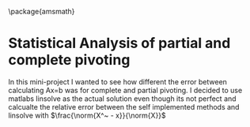 \package{amsmath}
# Statistical Analysis of partial and complete pivoting
In this mini-project I wanted to see how different the error between calculating Ax=b was for complete and partial pivoting. I decided to use matlabs linsolve as the actual solution even though its not perfect and calcualte the relative error between
the self implemented methods and linsolve with $\frac{\norm{X^~ - x}}{\norm{X}}$

